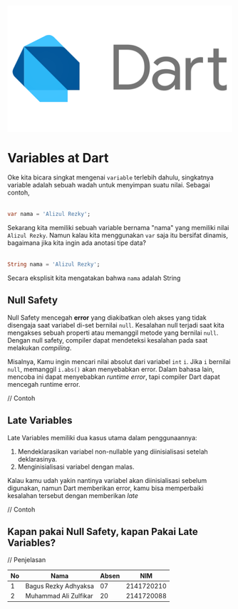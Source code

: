![img.png](docs/dart_img.png)

# Variables at Dart

Oke kita bicara singkat mengenai `variable` terlebih dahulu, singkatnya variable adalah sebuah wadah
untuk menyimpan suatu nilai. Sebagai contoh,

```dart

var nama = 'Alizul Rezky';
```

Sekarang kita memiliki sebuah variable bernama "nama" yang memiliki nilai `Alizul Rezky`. Namun
kalau kita menggunakan `var` saja itu bersifat dinamis, bagaimana jika kita ingin ada anotasi tipe
data?

```dart

String nama = 'Alizul Rezky';
```

Secara eksplisit kita mengatakan bahwa `nama` adalah String

## Null Safety

Null Safety mencegah **error** yang diakibatkan oleh akses yang tidak disengaja saat
variabel di-set bernilai `null`. Kesalahan null terjadi saat kita mengakses sebuah properti atau
memanggil metode yang bernilai `null`. Dengan null safety, compiler dapat mendeteksi
kesalahan pada saat melakukan _compiling_.

Misalnya, Kamu ingin mencari nilai absolut dari variabel `int` `i`.
Jika `i` bernilai `null`, memanggil `i.abs()` akan menyebabkan error.
Dalam bahasa lain, mencoba ini dapat menyebabkan _runtime error_,
tapi compiler Dart dapat mencegah runtime error.

// Contoh

## Late Variables

Late Variables memiliki dua kasus utama dalam penggunaannya:

1. Mendeklarasikan variabel non-nullable yang diinisialisasi setelah deklarasinya.
2. Menginisialisasi variabel dengan malas.

Kalau kamu udah yakin nantinya variabel akan diinisialisasi sebelum digunakan, namun Dart memberikan
error, kamu bisa memperbaiki kesalahan tersebut dengan memberikan _late_

// Contoh

## Kapan pakai Null Safety, kapan Pakai Late Variables?

// Penjelasan

| No | Nama                  | Absen | NIM        |
|----|-----------------------|-------|------------|
| 1  | Bagus Rezky Adhyaksa  | 07    | 2141720210 |
| 2  | Muhammad Ali Zulfikar | 20    | 2141720088 |